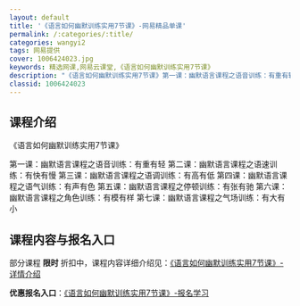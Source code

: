 ```yaml
---
layout: default
title: '《语言如何幽默训练实用7节课》-网易精品单课'
permalink: /:categories/:title/
categories: wangyi2
tags: 网易提供
cover: 1006424023.jpg
keywords: 精选网课,网易云课堂,《语言如何幽默训练实用7节课》
description: "《语言如何幽默训练实用7节课》第一课：幽默语言课程之语音训练：有重有轻第二课：幽默语言课程之语速训练：有快有慢第三课：幽默语言课程之语调训练：有高有低第四课：幽默语言课程之语气训练：有声有色"
classid: 1006424023
---
```


## 课程介绍

《语言如何幽默训练实用7节课》

第一课：幽默语言课程之语音训练：有重有轻
第二课：幽默语言课程之语速训练：有快有慢
第三课：幽默语言课程之语调训练：有高有低
第四课：幽默语言课程之语气训练：有声有色
第五课：幽默语言课程之停顿训练：有张有驰
第六课：幽默语言课程之角色训练：有模有样
第七课：幽默语言课程之气场训练：有大有小

## 课程内容与报名入口

部分课程 **限时** 折扣中，课程内容详细介绍见：[《语言如何幽默训练实用7节课》-详情介绍](https://study.163.com/course/introduction/1006424023.htm?share=1&shareId=1025206652&utm_campaign=share&utm_medium=iphoneShare&utm_source=&utm_u=1025206652)

**优惠报名入口**：[《语言如何幽默训练实用7节课》-报名学习](https://study.163.com/course/introduction/1006424023.htm?share=1&shareId=1025206652&utm_campaign=share&utm_medium=iphoneShare&utm_source=&utm_u=1025206652)

